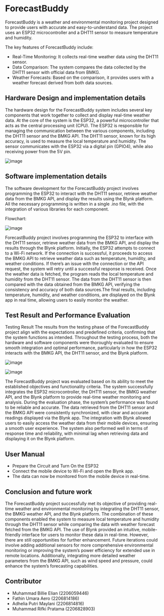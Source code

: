 # ForecastBuddy

ForecastBuddy is a weather and environmental monitoring project designed to provide users with accurate and easy-to-understand data. The project uses an ESP32 microcontroller and a DHT11 sensor to measure temperature and humidity.

The key features of ForecastBuddy include:

* Real-Time Monitoring: It collects real-time weather data using the DHT11 sensor.
* Data Comparison: The system compares the data collected by the DHT11 sensor with official data from BMKG.
* Weather Forecasts: Based on the comparison, it provides users with a weather forecast derived from both data sources.

## Hardware Design and implementation details
The hardware design for the ForecastBuddy system includes several key components that work together to collect and display real-time weather data. At the core of the system is the ESP32, a powerful microcontroller that acts as the central processing unit (CPU). The ESP32 is responsible for managing the communication between the various components, including the DHT11 sensor and the BMKG API. The DHT11 sensor, known for its high accuracy, is used to measure the local temperature and humidity. The sensor communicates with the ESP32 via a digital pin (GPIO4), while also receiving power from the 5V pin.

![image](https://github.com/user-attachments/assets/7fce5c60-e801-4f0f-8ea5-beb33c35432a)



## Software implementation details

The software development for the ForecastBuddy project involves programming the ESP32 to interact with the DHT11 sensor, retrieve weather data from the BMKG API, and display the results using the Blynk platform. All the necessary programming is written in a single .ino file, with the integration of various libraries for each component.

Flowchart:

![image](https://github.com/user-attachments/assets/a539b3a9-25f7-4eff-9e0d-3d5d4a882a1a)

ForecastBuddy project involves programming the ESP32 to interface with the DHT11 sensor, retrieve weather data from the BMKG API, and display the results through the Blynk platform. Initially, the ESP32 attempts to connect to a Wi-Fi network. If the connection is successful, it proceeds to access the BMKG API to retrieve weather data such as temperature, humidity, and weather conditions. If there’s an issue with the connection or the API request, the system will retry until a successful response is received. Once the weather data is fetched, the program reads the local temperature and humidity from the DHT11 sensor. The data from the DHT11 sensor is then compared with the data obtained from the BMKG API, verifying the consistency and accuracy of both data sources.The final results, including temperature, humidity, and weather conditions, are displayed on the Blynk app in real time, allowing users to easily monitor the weather.

## Test Result and Performance Evaluation

Testing Result
The results from the testing phase of the ForecastBuddy project align with the expectations and predefined criteria, confirming that the system functions as intended. Throughout the testing process, both the hardware and software components were thoroughly evaluated to ensure smooth integration and optimal performance, particularly in how the ESP32 interacts with the BMKG API, the DHT11 sensor, and the Blynk platform.

![image](https://github.com/user-attachments/assets/1aa5a839-5a37-4452-8d16-bdee4204418d)

![image](https://github.com/user-attachments/assets/e00211c4-13bb-455d-aed3-d4d2dfe8e77e)


The ForecastBuddy project was evaluated based on its ability to meet the established objectives and functionality criteria. The system successfully integrates the ESP32 microcontroller, the DHT11 sensor, the BMKG weather API, and the Blynk platform to provide real-time weather monitoring and analysis.
During the evaluation phase, the system’s performance was found to be reliable and accurate. The data retrieved from the DHT11 sensor and the BMKG API were consistently synchronized, with clear and accurate readings displayed via the Blynk app. The integration with Blynk allowed users to easily access the weather data from their mobile devices, ensuring a smooth user experience. The system also performed well in terms of response time and reliability, with minimal lag when retrieving data and displaying it on the Blynk platform.

## User Manual
* Prepare the Circuit and Turn On the ESP32
* Connect the mobile device to Wi-Fi and open the Blynk app.
* The data can now be monitored from the mobile device in real-time.


## Conclusion and future work
The ForecastBuddy project successfully met its objective of providing real-time weather and environmental monitoring by integrating the DHT11 sensor, the BMKG weather API, and the Blynk platform. The combination of these components enabled the system to measure local temperature and humidity through the DHT11 sensor while comparing the data with weather forecast fetched from the BMKG API. The use of Blynk provided an intuitive, mobile-friendly interface for users to monitor these data in real-time.
However, there are still opportunities for further enhancement. Future iterations could involve adding additional sensors for more comprehensive environmental monitoring or improving the system’s power efficiency for extended use in remote locations. Additionally, integrating more detailed weather parameters from the BMKG API, such as wind speed and pressure, could enhance the system’s forecasting capabilities.


## Contributor

* Muhammad Billie Elian       (2206059446)
* Fathin Umara Aero           (2206814186)
* Adhelia Putri Maylani       (2206814816)
* Muhammad Rifki Pratama      (2206828903)


